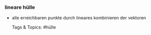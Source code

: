 ### lineare hülle

- alle erreichbaren punkte durch lineares kombinieren der vektoren

   Tags & Topics:
   #hülle